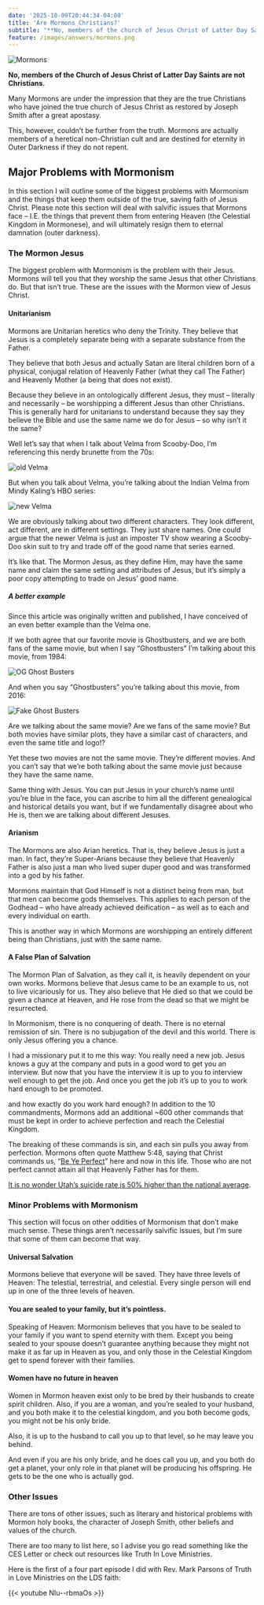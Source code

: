 ```yaml
---
date: '2025-10-09T20:44:34-04:00'
title: 'Are Mormons Christians?'
subtitle: "**No, members of the church of Jesus Christ of Latter Day Saints are not Christians.**"
feature: /images/answers/mormons.png
---
```


![Mormons](/images/answers/mormons.png)

**No, members of the Church of Jesus Christ of Latter Day Saints are not Christians.**

Many Mormons are under the impression that they are the true Christians who have joined the true church of Jesus Christ as restored by Joseph Smith after a great apostasy.

This, however, couldn’t be further from the truth. Mormons are actually members of a heretical non-Christian cult and are destined for eternity in Outer Darkness if they do not repent.

## Major Problems with Mormonism

In this section I will outline some of the biggest problems with Mormonism and the things that keep them outside of the true, saving faith of Jesus Christ. Please note this section will deal with salvific issues that Mormons face – I.E. the things that prevent them from entering Heaven (the Celestial Kingdom in Mormonese), and will ultimately resign them to eternal damnation (outer darkness).

### The Mormon Jesus

The biggest problem with Mormonism is the problem with their Jesus. Mormons will tell you that they worship the same Jesus that other Christians do. But that isn’t true. These are the issues with the Mormon view of Jesus Christ.

#### Unitarianism

Mormons are Unitarian heretics who deny the Trinity. They believe that Jesus is a completely separate being with a separate substance from the Father.

They believe that both Jesus and actually Satan are literal children born of a physical, conjugal relation of Heavenly Father (what they call The Father) and Heavenly Mother (a being that does not exist).

Because they believe in an ontologically different Jesus, they must – literally and necessarily – be worshipping a different Jesus than other Christians. This is generally hard for unitarians to understand because they say they believe the Bible and use the same name we do for Jesus – so why isn’t it the same?

Well let’s say that when I talk about Velma from Scooby-Doo, I’m referencing this nerdy brunette from the 70s:

![old Velma](old-velma.webp)

But when you talk about Velma, you’re talking about the Indian Velma from Mindy Kaling’s HBO series:

![new Velma](new-velma.png)

We are obviously talking about two different characters. They look different, act different, are in different settings. They just share names. One could argue that the newer Velma is just an imposter TV show wearing a Scooby-Doo skin suit to try and trade off of the good name that series earned.

It’s like that. The Mormon Jesus, as they define Him, may have the same name and claim the same setting and attributes of Jesus, but it’s simply a poor copy attempting to trade on Jesus’ good name.

##### A better example

Since this article was originally written and published, I have conceived of an even better example than the Velma one.

If we both agree that our favorite movie is Ghostbusters, and we are both fans of the same movie, but when I say “Ghostbusters” I’m talking about this movie, from 1984:

![OG Ghost Busters](ghostbusters.gif)

And when you say “Ghostbusters” you’re talking about this movie, from 2016:

![Fake Ghost Busters](galbusters.gif)


Are we talking about the same movie? Are we fans of the same movie? But both movies have similar plots, they have a similar cast of characters, and even the same title and logo!?

Yet these two movies are not the same movie. They’re different movies. And you can’t say that we’re both talking about the same movie just because they have the same name.

Same thing with Jesus. You can put Jesus in your church’s name until you’re blue in the face, you can ascribe to him all the different genealogical and historical details you want, but if we fundamentally disagree about who He is, then we are talking about different Jesuses.

#### Arianism

The Mormons are also Arian heretics. That is, they believe Jesus is just a man. In fact, they’re Super-Arians because they believe that Heavenly Father is also just a man who lived super duper good and was transformed into a god by his father.

Mormons maintain that God Himself is not a distinct being from man, but that men can become gods themselves. This applies to each person of the Godhead – who have already achieved deification – as well as to each and every individual on earth.

This is another way in which Mormons are worshipping an entirely different being than Christians, just with the same name.

#### A False Plan of Salvation

The Mormon Plan of Salvation, as they call it, is heavily dependent on your own works. Mormons believe that Jesus came to be an example to us, not to live vicariously for us. They also believe that He died so that we could be given a chance at Heaven, and He rose from the dead so that we might be resurrected.

In Mormonism, there is no conquering of death. There is no eternal remission of sin. There is no subjugation of the devil and this world. There is only Jesus offering you a chance.

I had a missionary put it to me this way: You really need a new job. Jesus knows a guy at the company and puts in a good word to get you an interview. But now that you have the interview it is up to you to interview well enough to get the job. And once you get the job it’s up to you to work hard enough to be promoted.

and how exactly do you work hard enough?
In addition to the 10 commandments, Mormons add an additional ~600 other commands that must be kept in order to achieve perfection and reach the Celestial Kingdom.

The breaking of these commands is sin, and each sin pulls you away from perfection. Mormons often quote Matthew 5:48, saying that Christ commands us, “[Be Ye Perfect](https://beyeperfect.org/)” here and now in this life. Those who are not perfect cannot attain all that Heavenly Father has for them.

[It is no wonder Utah’s suicide rate is 50% higher than the national average](https://ibis.utah.gov/ibisph-view/indicator/complete_profile/SuicDth.htm).

### Minor Problems with Mormonism

This section will focus on other oddities of Mormonism that don’t make much sense. These things aren’t necessarily salvific issues, but I’m sure that some of them can become that way.

#### Universal Salvation

Mormons believe that everyone will be saved. They have three levels of Heaven: The telestial, terrestrial, and celestial. Every single person will end up in one of the three levels of heaven.

#### You are sealed to your family, but it’s pointless.

Speaking of Heaven: Mormonism believes that you have to be sealed to your family if you want to spend eternity with them. Except you being sealed to your spouse doesn’t guarantee anything because they might not make it as far up in Heaven as you, and only those in the Celestial Kingdom get to spend forever with their families.

#### Women have no future in heaven

Women in Mormon heaven exist only to be bred by their husbands to create spirit children. Also, if you are a woman, and you’re sealed to your husband, and you both make it to the celestial kingdom, and you both become gods, you might not be his only bride.

Also, it is up to the husband to call you up to that level, so he may leave you behind.

And even if you are his only bride, and he does call you up, and you both do get a planet, your only role in that planet will be producing his offspring. He gets to be the one who is actually god.

### Other Issues

There are tons of other issues, such as literary and historical problems with Mormon holy books, the character of Joseph Smith, other beliefs and values of the church.

There are too many to list here, so I advise you go read something like the CES Letter or check out resources like Truth In Love Ministries.

Here is the first of a four part episode I did with Rev. Mark Parsons of Truth in Love Ministries on the LDS faith:

{{< youtube NIu--rbmaOs >}}
